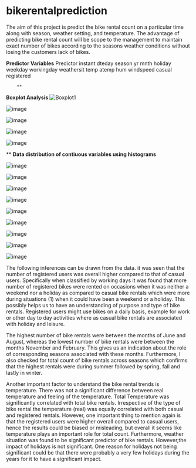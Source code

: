 # bikerentalprediction

The aim of this project is predict the bike rental count on a particular time along with season, weather setting, and temperature. The advantage of predicting bike rental count will be scope to the management to maintain exact number of bikes according to the seasons weather conditions without losing the customers lack of bikes.  

**Predictor Variables**
        Predictor
        instant
        dteday
        season
        yr
        mnth
        holiday
        weekday
        workingday
        weathersit
        temp
        atemp
        hum
        windspeed
        casual
        registered
        
        
        **
 **Boxplot Analysis**
 ![Boxplot1](https://user-images.githubusercontent.com/46658606/109354580-ab7a6800-7843-11eb-9144-c308df68f0af.png)
 
 ![image](https://user-images.githubusercontent.com/46658606/109354646-c51baf80-7843-11eb-8dea-c7711f6d4f67.png)
 
 ![image](https://user-images.githubusercontent.com/46658606/109354706-d8c71600-7843-11eb-8c3c-6e370de742a3.png)

![image](https://user-images.githubusercontent.com/46658606/109354729-e086ba80-7843-11eb-9f77-f585b9622175.png)

![image](https://user-images.githubusercontent.com/46658606/109354760-e8def580-7843-11eb-95bb-c031b206f7f6.png)


**
**Data distribution of contiuous variables using histograms**

![image](https://user-images.githubusercontent.com/46658606/109354800-f98f6b80-7843-11eb-8f33-59df39f006d3.png)

![image](https://user-images.githubusercontent.com/46658606/109354823-fdbb8900-7843-11eb-8a41-59db71d91bdc.png)

![image](https://user-images.githubusercontent.com/46658606/109354833-0318d380-7844-11eb-8c86-8fdac40f3ffd.png)

![image](https://user-images.githubusercontent.com/46658606/109354844-07dd8780-7844-11eb-9041-eccf7c908bb0.png)

![image](https://user-images.githubusercontent.com/46658606/109354860-0ca23b80-7844-11eb-8ae8-9661a45b2a8e.png)

![image](https://user-images.githubusercontent.com/46658606/109354869-10ce5900-7844-11eb-9852-ef398c4438e1.png)

![image](https://user-images.githubusercontent.com/46658606/109354876-14fa7680-7844-11eb-96c7-71e5e96f5324.png)

![image](https://user-images.githubusercontent.com/46658606/109354896-1a57c100-7844-11eb-98d2-e1b90ceb403c.png)

![image](https://user-images.githubusercontent.com/46658606/109354920-1f1c7500-7844-11eb-83b0-3e23f565c52b.png)

The following inferences can be drawn from the data. it was seen that the number of registered users was overall higher compared to that of casual users. Specifically when classified by working days it was found that more number of registered bikes were rented on occasions when it was neither a weekend nor a holiday as compared to casual bike rentals which were more during situations (1) when it could have been a weekend or a holiday. This possibly helps us to have an understanding of purpose and type of bike rentals. Registered users might use bikes on a daily basis, example for work or other day to day activities where as casual bike rentals are associated with holiday and leisure.

The highest number of bike rentals were between the months of June and August, whereas the lowest number of bike rentals were between the months November and February. This gives us an indication about the role of corresponding seasons associated with these months. Furthermore, I also checked for total count of bike rentals across seasons which confirms that the highest rentals were during summer followed by spring, fall and lastly in winter.

Another important factor to understand the bike rental trends is temperature. There was not a significant difference between real temperature and feeling of the temperature. Total Temperature was significantly correlated with total bike rentals. Irrespective of the type of bike rental the temperature (real) was equally correlated with both casual and registered rentals. However, one important thing to mention again is that the registered users were higher overall compared to casual users, hence the results could be biased or misleading, but overall it seems like temperature plays an important role for total count. Furthermore, weather situation was found to be significant predictor of bike rentals. However,the impact of holidays is not significant. One reason for holidays not being significant could be that there were probably a very few holidays during the years for it to have a significant impact.







